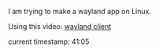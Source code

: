 I am trying to make a wayland app on Linux.

Using this video: [wayland client](https://www.youtube.com/watch?v=iIVIu7YRdY0&t=23s)

current timestamp: 41:05